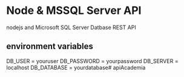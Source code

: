 # Node & MSSQL Server API
nodejs and Microsoft SQL Server Datbase REST API

## environment variables

DB_USER = youruser
DB_PASSWORD = yourpassword
DB_SERVER = localhost
DB_DATABASE = yourdatabase# apiAcademia
